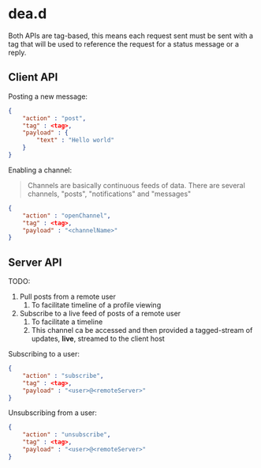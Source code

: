 # dea.d

Both APIs are tag-based, this means each request sent must be sent with a tag that will be used to reference the request for a status message or a reply.

## Client API

Posting a new message:

```json
{
    "action" : "post",
    "tag" : <tag>,
    "payload" : {
        "text" : "Hello world"
    }
}
```

Enabling a channel:

> Channels are basically continuous feeds of data. There are several channels, "posts", "notifications" and "messages"

```json
{
	"action" : "openChannel",
	"tag" : <tag>,
	"payload" : "<channelName>"
}
```

## Server API

TODO:

1. Pull posts from a remote user
	1. To facilitate timeline of a profile viewing
2. Subscribe to a live feed of posts of a remote user
	1. To facilitate a timeline
	2. This channel ca be accessed and then provided a tagged-stream of updates, **live**, streamed to the client host


Subscribing to a user:

```json
{
	"action" : "subscribe",
	"tag" : <tag>,
	"payload" : "<user>@<remoteServer>"
}
```

Unsubscribing from a user:

```json
{
	"action" : "unsubscribe",
	"tag" : <tag>,
	"payload" : "<user>@<remoteServer>"
}
```
